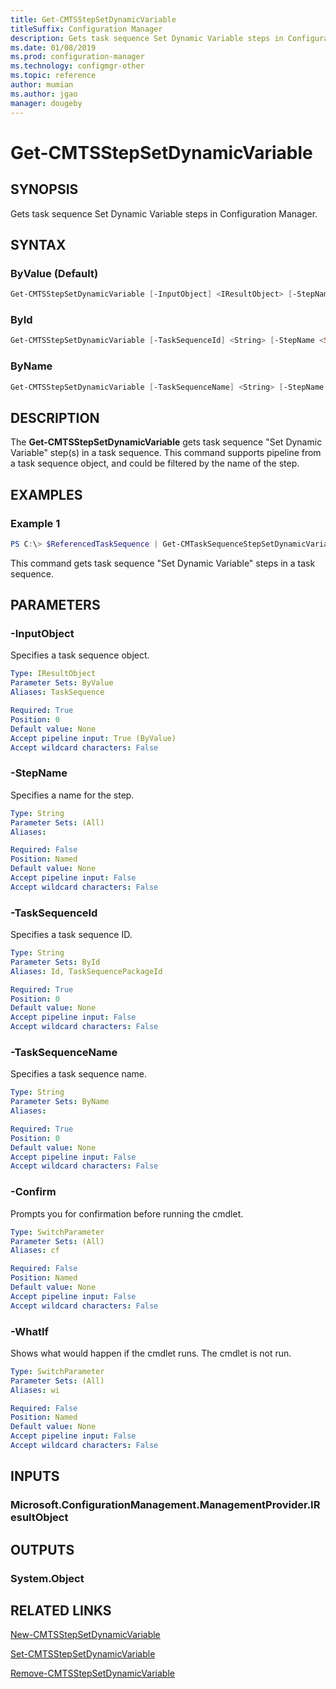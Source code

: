 ```yaml
---
title: Get-CMTSStepSetDynamicVariable
titleSuffix: Configuration Manager
description: Gets task sequence Set Dynamic Variable steps in Configuration Manager.
ms.date: 01/08/2019
ms.prod: configuration-manager
ms.technology: configmgr-other
ms.topic: reference
author: mumian
ms.author: jgao
manager: dougeby
---
```


# Get-CMTSStepSetDynamicVariable

## SYNOPSIS

Gets task sequence Set Dynamic Variable steps in Configuration Manager.

## SYNTAX

### ByValue (Default)

```powershell
Get-CMTSStepSetDynamicVariable [-InputObject] <IResultObject> [-StepName <String>] [-WhatIf] [-Confirm]
```

### ById

```powershell
Get-CMTSStepSetDynamicVariable [-TaskSequenceId] <String> [-StepName <String>] [-WhatIf] [-Confirm]
```

### ByName

```powershell
Get-CMTSStepSetDynamicVariable [-TaskSequenceName] <String> [-StepName <String>] [-WhatIf] [-Confirm]
```

## DESCRIPTION

The **Get-CMTSStepSetDynamicVariable** gets task sequence "Set Dynamic Variable" step(s) in a task sequence. This command supports pipeline from a task sequence object, and could be filtered by the name of the step.

## EXAMPLES

### Example 1

```powershell
PS C:\> $ReferencedTaskSequence | Get-CMTaskSequenceStepSetDynamicVariable -StepName $stepName
```

This command gets task sequence "Set Dynamic Variable" steps in a task sequence. 

## PARAMETERS

### -InputObject

Specifies a task sequence object.

```yaml
Type: IResultObject
Parameter Sets: ByValue
Aliases: TaskSequence

Required: True
Position: 0
Default value: None
Accept pipeline input: True (ByValue)
Accept wildcard characters: False
```

### -StepName

Specifies a name for the step.

```yaml
Type: String
Parameter Sets: (All)
Aliases:

Required: False
Position: Named
Default value: None
Accept pipeline input: False
Accept wildcard characters: False
```

### -TaskSequenceId

Specifies a task sequence ID.

```yaml
Type: String
Parameter Sets: ById
Aliases: Id, TaskSequencePackageId

Required: True
Position: 0
Default value: None
Accept pipeline input: False
Accept wildcard characters: False
```

### -TaskSequenceName

Specifies a task sequence name.

```yaml
Type: String
Parameter Sets: ByName
Aliases:

Required: True
Position: 0
Default value: None
Accept pipeline input: False
Accept wildcard characters: False
```

### -Confirm

Prompts you for confirmation before running the cmdlet.

```yaml
Type: SwitchParameter
Parameter Sets: (All)
Aliases: cf

Required: False
Position: Named
Default value: None
Accept pipeline input: False
Accept wildcard characters: False
```

### -WhatIf

Shows what would happen if the cmdlet runs.
The cmdlet is not run.

```yaml
Type: SwitchParameter
Parameter Sets: (All)
Aliases: wi

Required: False
Position: Named
Default value: None
Accept pipeline input: False
Accept wildcard characters: False
```

## INPUTS

### Microsoft.ConfigurationManagement.ManagementProvider.IResultObject

## OUTPUTS

### System.Object

## RELATED LINKS

[New-CMTSStepSetDynamicVariable](./New-CMTSStepSetDynamicVariable.md)

[Set-CMTSStepSetDynamicVariable](./Set-CMTSStepSetDynamicVariable.md)

[Remove-CMTSStepSetDynamicVariable](./Remove-CMTSStepSetDynamicVariable.md)